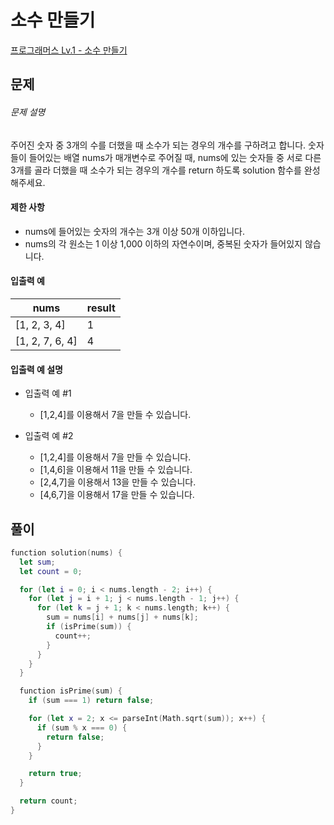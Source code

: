 <!-- @format -->

# 소수 만들기

[프로그래머스 Lv.1 - 소수 만들기](https://school.programmers.co.kr/learn/courses/30/lessons/12977)

## 문제

###### 문제 설명

주어진 숫자 중 3개의 수를 더했을 때 소수가 되는 경우의 개수를 구하려고 합니다. 숫자들이 들어있는 배열 nums가 매개변수로 주어질 때, nums에 있는 숫자들 중 서로 다른 3개를 골라 더했을 때 소수가 되는 경우의 개수를 return 하도록 solution 함수를 완성해주세요.

#### 제한 사항

- nums에 들어있는 숫자의 개수는 3개 이상 50개 이하입니다.
- nums의 각 원소는 1 이상 1,000 이하의 자연수이며, 중복된 숫자가 들어있지 않습니다.

#### 입출력 예

| nums            | result |
| --------------- | ------ |
| [1, 2, 3, 4]    | 1      |
| [1, 2, 7, 6, 4] | 4      |

#### 입출력 예 설명

- 입출력 예 #1

  - [1,2,4]를 이용해서 7을 만들 수 있습니다.

- 입출력 예 #2

  - [1,2,4]를 이용해서 7을 만들 수 있습니다.
  - [1,4,6]을 이용해서 11을 만들 수 있습니다.
  - [2,4,7]을 이용해서 13을 만들 수 있습니다.
  - [4,6,7]을 이용해서 17을 만들 수 있습니다.

## 풀이

```swift
function solution(nums) {
  let sum;
  let count = 0;

  for (let i = 0; i < nums.length - 2; i++) {
    for (let j = i + 1; j < nums.length - 1; j++) {
      for (let k = j + 1; k < nums.length; k++) {
        sum = nums[i] + nums[j] + nums[k];
        if (isPrime(sum)) {
          count++;
        }
      }
    }
  }

  function isPrime(sum) {
    if (sum === 1) return false;

    for (let x = 2; x <= parseInt(Math.sqrt(sum)); x++) {
      if (sum % x === 0) {
        return false;
      }
    }

    return true;
  }

  return count;
}
```
